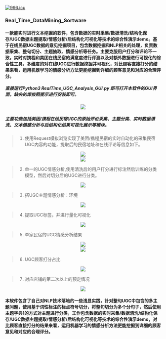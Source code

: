 
[![996.icu](https://img.shields.io/badge/link-996.icu-red.svg)](https://996.icu)

###  Real_Time_DataMining_Sortware
#### 一款能实时进行文本挖掘的软件，包含数据的实时采集/数据清洗/结构化保存/UGC数据主题提取/情感分析/后结构化可视化等技术的综合性演示demo。基于在线民宿UGC数据的意见挖掘项目，包含数据挖掘和NLP相关的处理，负责数据采集、整句切分、主题抽取、情感分析等任务。主要克服用户打分和评论不一致，实时对携程和美团在线民宿的满意度进行评测以及对额外数据进行可视化的综合性工具，多维度的对在线UGC进行数据挖掘并可视化，对比顾客直接打分的结果来看，运用机器学习的情感分析方法更能挖掘到详细的顾客意见和对应的合理评分。
#####  直接运行Python3 RealTime_UGC_Analysis_GUI.py 即可打开本软件的GUI界面，缺失的库按照提示进行安装即可。
<div align=center><img  src="https://github.com/CarryChang/Real_Time_DataMining_Sortware/blob/master/pic/GUI_main.png"></div>

#####  主要功能包括美团/携程在线民宿UGC的原始评论采集、主题分类、实时数据清洗、文本情感分析与后结构化结果可视化展示等模块。


> 1.   使用Request模拟浏览实现了美团/携程民宿的实时自动化的采集民宿UGC内容的功能，提取后的民宿地址和在线评论等信息如下。

<div align=center><img  src="https://github.com/CarryChang/Real_Time_DataMining_Sortware/blob/master/pic/meituan.png"></div>
<div align=center><img  src="https://github.com/CarryChang/Real_Time_DataMining_Sortware/blob/master/pic/data_collector.png"></div>

> 2.   单一的UGC情感分析,使用清洗后的用户打分进行标注然后训练的分类模型，然后对切分后的UGC进行分类。

<div align=center><img  src="https://github.com/CarryChang/Real_Time_DataMining_Sortware/blob/master/pic/best_comment_analysis.png"></div>

> 3.   搭UGC主题情感分析：环境

<div align=center><img  src="https://github.com/CarryChang/Real_Time_DataMining_Sortware/blob/master/pic/environment_analysis.png"></div>

> 4.   提取UGC标签，并进行量化可视化
<div align=center><img  src="https://github.com/CarryChang/Real_Time_DataMining_Sortware/blob/master/pic/label.png"></div>

> 5.   单家民宿的UGC情感分析结果
<div align=center><img  src="https://github.com/CarryChang/Real_Time_DataMining_Sortware/blob/master/pic/sentiment_analysis.png"></div>
<div align=center><img  src="https://github.com/CarryChang/Real_Time_DataMining_Sortware/blob/master/pic/whole_emotion_analysis.png"></div>

> 6.   UGC顾客打分占比

<div align=center><img  src="https://github.com/CarryChang/Real_Time_DataMining_Sortware/blob/master/pic/total_score.png"></div>

> 7.   对应店铺的第二次以上的预定情况

<div align=center><img  src="https://github.com/CarryChang/Real_Time_DataMining_Sortware/blob/master/pic/rebook.png"></div>


#### 本软件包含了自己对NLP技术落地的一些浅显实践，针对整句UGC中包含的多主题问题，使用基于词性标注的标点符号切分，将整句切分为多个分句子，然后使用主题字典1的方式对主题进行分类，工作包含数据的实时采集/数据清洗/结构化保存/UGC数据主题提取/情感分析/后结构化可视化等技术的综合性演示demo，对比顾客直接打分的结果来看，运用机器学习的情感分析方法更能挖掘到详细的顾客意见和对应的合理评分。

